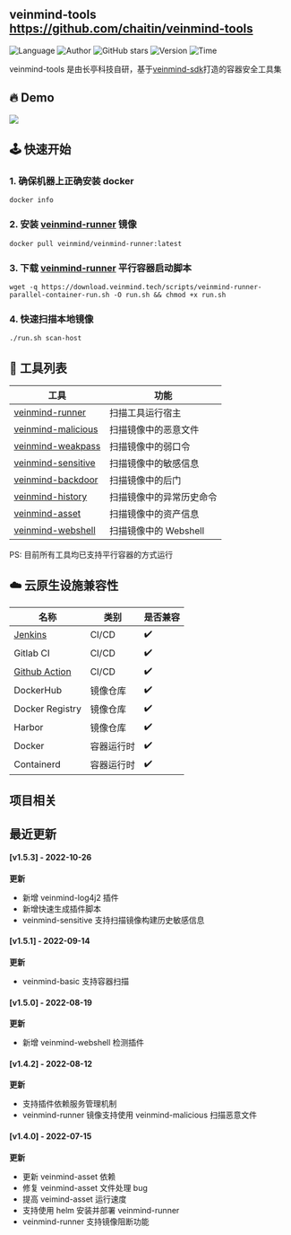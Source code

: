 ## veinmind-tools <https://github.com/chaitin/veinmind-tools>
<!--auto_detail_badge_begin_0b490ffb61b26b45de3ea5d7dd8a582e-->
![Language](https://img.shields.io/badge/Language-Golang/Python-blue)
![Author](https://img.shields.io/badge/Author-长亭科技-orange)
![GitHub stars](https://img.shields.io/github/stars/chaitin/veinmind-tools.svg?style=flat&logo=github)
![Version](https://img.shields.io/badge/Version-V1.5.3-red)
![Time](https://img.shields.io/badge/Join-20220316-green)
<!--auto_detail_badge_end_fef74f2d7ea73fcc43ff78e05b1e7451-->

veinmind-tools 是由长亭科技自研，基于<a href="https://github.com/chaitin/libveinmind">veinmind-sdk</a>打造的容器安全工具集

## 🔥 Demo
![](https://dinfinite.oss-cn-beijing.aliyuncs.com/image/20220415144819.gif)


## 🕹️ 快速开始
### 1. 确保机器上正确安装 docker
```
docker info
```
### 2. 安装 [veinmind-runner](https://github.com/chaitin/veinmind-tools/tree/master/veinmind-runner) 镜像
```
docker pull veinmind/veinmind-runner:latest
```
### 3. 下载 [veinmind-runner](https://github.com/chaitin/veinmind-tools/tree/master/veinmind-runner) 平行容器启动脚本
```
wget -q https://download.veinmind.tech/scripts/veinmind-runner-parallel-container-run.sh -O run.sh && chmod +x run.sh
```
### 4. 快速扫描本地镜像
```
./run.sh scan-host
```


## 🔨 工具列表

| 工具                                                      | 功能              | 
|---------------------------------------------------------|-----------------|
| [veinmind-runner](https://github.com/chaitin/veinmind-tools/blob/master/veinmind-runner/README.md)            | 扫描工具运行宿主        |
| [veinmind-malicious](https://github.com/chaitin/veinmind-tools/blob/master/plugins/go/veinmind-malicious)     | 扫描镜像中的恶意文件      |
| [veinmind-weakpass](https://github.com/chaitin/veinmind-tools/blob/master/plugins/go/veinmind-weakpass)       | 扫描镜像中的弱口令       |
| [veinmind-sensitive](https://github.com/chaitin/veinmind-tools/blob/master/plugins/python/veinmind-sensitive) | 扫描镜像中的敏感信息      |
| [veinmind-backdoor](https://github.com/chaitin/veinmind-tools/blob/master/plugins/python/veinmind-backdoor)   | 扫描镜像中的后门        |
| [veinmind-history](https://github.com/chaitin/veinmind-tools/blob/master/plugins/python/veinmind-history)     | 扫描镜像中的异常历史命令    |
| [veinmind-asset](https://github.com/chaitin/veinmind-tools/blob/master/plugins/go/veinmind-asset)             | 扫描镜像中的资产信息      |
| [veinmind-webshell](https://github.com/chaitin/veinmind-tools/blob/master/plugins/go/veinmind-webshell)       | 扫描镜像中的 Webshell |
    
PS: 目前所有工具均已支持平行容器的方式运行

## ☁️ 云原生设施兼容性
| 名称                                                          | 类别 | 是否兼容 |
|-------------------------------------------------------------|------|----------|
| [Jenkins](https://github.com/chaitin/veinmind-jenkins)      | CI/CD | ✔️ |
| Gitlab CI                                                   | CI/CD | ✔️ |
| [Github Action](https://github.com/chaitin/veinmind-action) | CI/CD | ✔️ |
| DockerHub                                                   | 镜像仓库 | ✔️ |
| Docker Registry                                             | 镜像仓库 | ✔️ |
| Harbor                                                      | 镜像仓库 | ✔️ |
| Docker                                                      | 容器运行时 | ✔️ |
| Containerd                                                  | 容器运行时 | ✔️ |


<!--auto_detail_active_begin_e1c6fb434b6f0baf6912c7a1934f772b-->
## 项目相关


## 最近更新

#### [v1.5.3] - 2022-10-26

**更新**  
- 新增 veinmind-log4j2 插件  
- 新增快速生成插件脚本  
- veinmind-sensitive 支持扫描镜像构建历史敏感信息

#### [v1.5.1] - 2022-09-14

**更新**  
- veinmind-basic 支持容器扫描

#### [v1.5.0] - 2022-08-19

**更新**  
- 新增 veinmind-webshell 检测插件

#### [v1.4.2] - 2022-08-12

**更新**  
- 支持插件依赖服务管理机制  
- veinmind-runner 镜像支持使用 veinmind-malicious 扫描恶意文件

#### [v1.4.0] - 2022-07-15

**更新**  
- 更新 veinmind-asset 依赖  
- 修复 veinmind-asset 文件处理 bug  
- 提高 veimind-asset 运行速度  
- 支持使用 helm 安装并部署 veinmind-runner  
- veinmind-runner 支持镜像阻断功能

<!--auto_detail_active_end_f9cf7911015e9913b7e691a7a5878527-->
